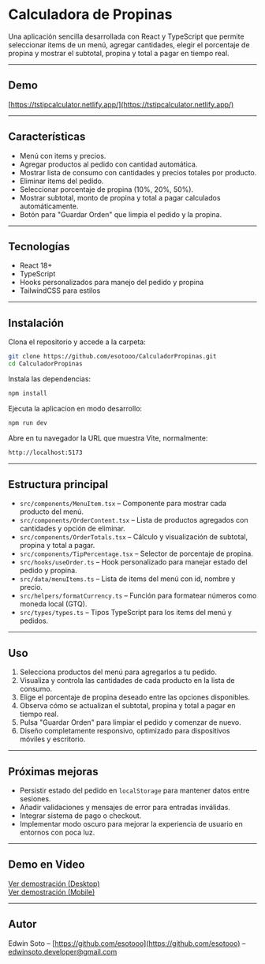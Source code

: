 # Calculadora de Propinas

Una aplicación sencilla desarrollada con React y TypeScript que permite seleccionar items de un menú, agregar cantidades, elegir el porcentaje de propina y mostrar el subtotal, propina y total a pagar en tiempo real.


---

## Demo

[https://tstipcalculator.netlify.app/](https://tstipcalculator.netlify.app/)

---

## Características

- Menú con items y precios.
- Agregar productos al pedido con cantidad automática.
- Mostrar lista de consumo con cantidades y precios totales por producto.
- Eliminar items del pedido.
- Seleccionar porcentaje de propina (10%, 20%, 50%).
- Mostrar subtotal, monto de propina y total a pagar calculados automáticamente.
- Botón para "Guardar Orden" que limpia el pedido y la propina.

---

## Tecnologías

- React 18+
- TypeScript
- Hooks personalizados para manejo del pedido y propina
- TailwindCSS para estilos

---

## Instalación

Clona el repositorio y accede a la carpeta:

```bash
git clone https://github.com/esotooo/CalculadorPropinas.git
cd CalculadorPropinas
```

Instala las dependencias:

```bash
npm install
```

Ejecuta la aplicacion en modo desarrollo:

```bash
npm run dev
```

Abre en tu navegador la URL que muestra Vite, normalmente:

```bash
http://localhost:5173
```
---

## Estructura principal

- `src/components/MenuItem.tsx` – Componente para mostrar cada producto del menú.
- `src/components/OrderContent.tsx` – Lista de productos agregados con cantidades y opción de eliminar.
- `src/components/OrderTotals.tsx` – Cálculo y visualización de subtotal, propina y total a pagar.
- `src/components/TipPercentage.tsx` – Selector de porcentaje de propina.
- `src/hooks/useOrder.ts` – Hook personalizado para manejar estado del pedido y propina.
- `src/data/menuItems.ts` – Lista de items del menú con id, nombre y precio.
- `src/helpers/formatCurrency.ts` – Función para formatear números como moneda local (GTQ).
- `src/types/types.ts` – Tipos TypeScript para los items del menú y pedidos.

---

## Uso

1. Selecciona productos del menú para agregarlos a tu pedido.
2. Visualiza y controla las cantidades de cada producto en la lista de consumo.
3. Elige el porcentaje de propina deseado entre las opciones disponibles.
4. Observa cómo se actualizan el subtotal, propina y total a pagar en tiempo real.
5. Pulsa "Guardar Orden" para limpiar el pedido y comenzar de nuevo.
6. Diseño completamente responsivo, optimizado para dispositivos móviles y escritorio.


---

## Próximas mejoras

- Persistir estado del pedido en `localStorage` para mantener datos entre sesiones.
- Añadir validaciones y mensajes de error para entradas inválidas.
- Integrar sistema de pago o checkout.
- Implementar modo oscuro para mejorar la experiencia de usuario en entornos con poca luz.

---

## Demo en Video

[Ver demostración (Desktop)](videos/propinasDesktop.mp4)  
[Ver demostración (Mobile)](videos/propinasMobile.mp4)

---

## Autor

Edwin Soto – [https://github.com/esotooo](https://github.com/esotooo) – edwinsoto.developer@gmail.com

